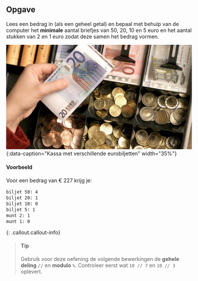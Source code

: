 ## Opgave
Lees een bedrag in (als een geheel getal) en bepaal met behulp van de computer het **minimale** aantal briefjes van 50, 20, 10 en 5 euro en het aantal stukken van 2 en 1 euro zodat deze samen het bedrag vormen.

![euro](media/euro.jpg "variabele"){:data-caption="Kassa met verschillende eurobiljetten" width="35%"}

#### Voorbeeld
Voor een bedrag van € 227 krijg je:
```
biljet 50: 4
biljet 20: 1
biljet 10: 0
biljet 5: 1
munt 2: 1
munt 1: 0
```

{: .callout.callout-info}
> #### Tip
> Gebruik voor deze oefening de volgende bewerkingen de **gehele deling** `//` en **modulo** `%`. Controleer eerst wat `10 // 7` en `10 // 3` oplevert.
